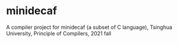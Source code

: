 # minidecaf
A compiler project for minidecaf (a subset of C language), Tsinghua University, Principle of Compilers, 2021 fall
